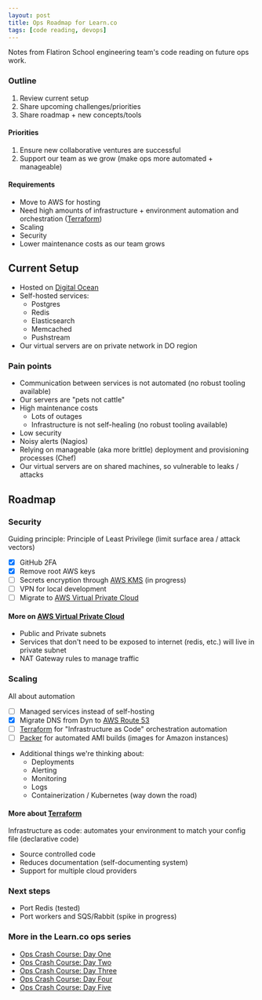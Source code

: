 ```yaml
---
layout: post
title: Ops Roadmap for Learn.co
tags: [code reading, devops]
---
```


Notes from Flatiron School engineering team's code reading on future ops work.

### Outline

1. Review current setup
2. Share upcoming challenges/priorities
3. Share roadmap + new concepts/tools

#### Priorities

1. Ensure new collaborative ventures are successful
2. Support our team as we grow (make ops more automated + manageable)

#### Requirements

- Move to AWS for hosting
- Need high amounts of infrastructure + environment automation and orchestration ([Terraform](https://www.terraform.io/))
- Scaling
- Security
- Lower maintenance costs as our team grows

## Current Setup

- Hosted on [Digital Ocean](https://www.digitalocean.com/)
- Self-hosted services:
  - Postgres
  - Redis
  - Elasticsearch
  - Memcached
  - Pushstream
- Our virtual servers are on private network in DO region

### Pain points

- Communication between services is not automated (no robust tooling available)
- Our servers are "pets not cattle"
- High maintenance costs
  - Lots of outages
  - Infrastructure is not self-healing (no robust tooling available)
- Low security
- Noisy alerts (Nagios)
- Relying on manageable (aka more brittle) deployment and provisioning processes (Chef)
- Our virtual servers are on shared machines, so vulnerable to leaks / attacks

## Roadmap

### Security

Guiding principle: Principle of Least Privilege (limit surface area / attack vectors)

- [X] GitHub 2FA
- [X] Remove root AWS keys
- [ ] Secrets encryption through [AWS KMS](https://aws.amazon.com/kms/) (in progress)
- [ ] VPN for local development
- [ ] Migrate to [AWS Virtual Private Cloud](https://aws.amazon.com/vpc/)

#### More on [AWS Virtual Private Cloud](https://aws.amazon.com/vpc/)

- Public and Private subnets
- Services that don't need to be exposed to internet (redis, etc.) will live in private subnet
- NAT Gateway rules to manage traffic

### Scaling

All about automation

- [ ] Managed services instead of self-hosting
- [X] Migrate DNS from Dyn to [AWS Route 53](https://aws.amazon.com/route53/)
- [ ] [Terraform](https://www.terraform.io/) for "Infrastructure as Code" orchestration automation
- [ ] [Packer](https://www.packer.io/docs/builders/amazon-ebs.html) for automated AMI builds (images for Amazon instances)

- Additional things we're thinking about:
  - Deployments
  - Alerting
  - Monitoring
  - Logs
  - Containerization / Kubernetes (way down the road)

#### More about [Terraform](https://www.terraform.io/)

Infrastructure as code: automates your environment to match your config file (declarative code)

- Source controlled code
- Reduces documentation (self-documenting system)
- Support for multiple cloud providers

### Next steps

- Port Redis (tested)
- Port workers and SQS/Rabbit (spike in progress)

### More in the Learn.co ops series

- [Ops Crash Course: Day One](http://blog.kate-travers.com/dev-ops-crash-course-day-one/)
- [Ops Crash Course: Day Two](http://blog.kate-travers.com/dev-ops-crash-course-day-two/)
- [Ops Crash Course: Day Three](http://blog.kate-travers.com/dev-ops-crash-course-day-three/)
- [Ops Crash Course: Day Four](http://blog.kate-travers.com/dev-ops-crash-course-day-four/)
- [Ops Crash Course: Day Five](http://blog.kate-travers.com/dev-ops-crash-course-day-five/)
